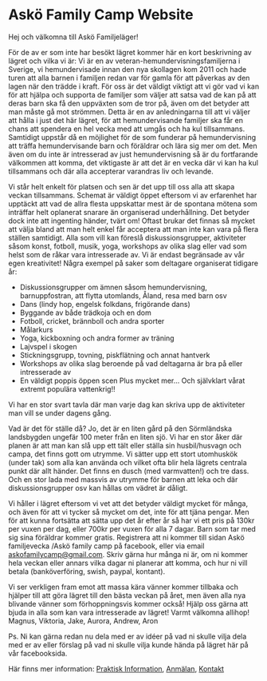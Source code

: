 # Askö Family Camp Website

Hej och välkomna till Askö Familjeläger!

För de av er som inte har besökt lägret kommer här en kort beskrivning av lägret och vilka vi är:
Vi är en av veteran-hemundervisningsfamiljerna i Sverige, vi hemundervisade innan den nya skollagen kom 2011 och hade turen att alla barnen i familjen redan var för gamla för att påverkas av den lagen när den trädde i kraft.  För oss är det väldigt viktigt att vi gör vad vi kan för att hjälpa och supporta de familjer som väljer att satsa vad de kan på att deras barn ska få den uppväxten som de tror på, även om det betyder att man måste gå mot strömmen. Detta är en av anledningarna till att vi väljer att hålla i just det här lägret, för att hemundervisande familjer ska får en chans att spendera en hel vecka med att umgås och ha kul tillsammans. Samtidigt uppstår då en möjlighet för de som funderar på hemundervisning att träffa hemundervisande barn och föräldrar och lära sig mer om det. Men även om du inte är intresserad av just hemundervisning så är du fortfarande välkommen att komma, det viktigaste är att det är en vecka där vi kan ha kul tillsammans och där alla accepterar varandras liv och levande.

Vi står helt enkelt för platsen och sen är det upp till oss alla att skapa veckan tillsammans.
Schemat är väldigt öppet eftersom vi av erfarenhet har upptäckt att vad de allra flesta uppskattar mest är de spontana mötena som inträffar helt oplanerat snarare än organiserad underhållning. Det betyder dock inte att ingenting händer, tvärt om! Oftast brukar det finnas så mycket att välja bland att man helt enkel får acceptera att man inte kan vara på flera ställen samtidigt. Alla som vill kan föreslå diskussionsgrupper, aktiviteter såsom konst, fotboll, musik, yoga, workshops av olika slag eller vad som helst som de råkar vara intresserade av. Vi är endast begränsade av vår egen kreativitet!
Några exempel på saker som deltagare organiserat tidigare år:
- Diskussionsgrupper om ämnen såsom hemundervisning, barnuppfostran, att flytta utomlands, Åland, resa med barn osv
- Dans (lindy hop, engelsk folkdans, frigörande dans)
- Byggande av både trädkoja och en dom
- Fotboll, cricket, brännboll och andra sporter
- Målarkurs
- Yoga, kickboxning och andra former av träning
- Lajvspel i skogen
- Stickningsgrupp, tovning, piskflätning och annat hantverk
- Workshops av olika slag beroende på vad deltagarna är bra på eller intresserade av
- En väldigt poppis öppen scen
Plus mycket mer…
Och självklart vårat extremt populära vattenkrig!!

Vi har en stor svart tavla där man varje dag kan skriva upp de aktiviteter man vill se under dagens gång.

Vad är det för ställe då? Jo, det är en liten gård på den Sörmländska landsbygden ungefär 100 meter från en liten sjö. Vi har en stor åker där planen är att man kan slå upp ett tält eller ställa sin husbil/husvagn och campa, det finns gott om utrymme. Vi sätter upp ett stort utomhuskök (under tak) som alla kan använda och vilket ofta blir hela lägrets centrala punkt där allt händer. Det finns en dusch (med varmvatten!) och tre dass. Och en stor lada med massvis av utrymme för barnen att leka och där diskussionsgrupper osv kan hållas om vädret är dåligt.

Vi håller i lägret eftersom vi vet att det betyder väldigt mycket för många, och även för att vi tycker så mycket om det, inte för att tjäna pengar. Men för att kunna fortsätta att sätta upp det år efter år så har vi ett pris på 130kr per vuxen per dag, eller 700kr per vuxen för alla 7 dagar. Barn som tar med sig sina föräldrar kommer gratis.
Registrera att ni kommer till sidan Askö familjevecka /Askö family camp på facebook, eller via email askofamilycamp@gmail.com. Skriv gärna hur många ni är, om ni kommer hela veckan eller annars vilka dagar ni planerar att komma, och hur ni vill betala (banköverföring, swish, paypal, kontant).

Vi ser verkligen fram emot att massa kära vänner kommer tillbaka och hjälper till att göra lägret till den bästa veckan på året, men även alla nya blivande vänner som förhoppningsvis kommer också!
Hjälp oss gärna att bjuda in alla som kan vara intresserade av lägret!
Varmt välkomna allihop!
Magnus, Viktoria, Jake, Aurora, Andrew, Aron

Ps. Ni kan gärna redan nu dela med er av idéer på vad ni skulle vilja dela med er av eller förslag på vad ni skulle vilja kunde hända på lägret här på vår facebooksida.


Här finns mer information:
[Praktisk Information](/practical.md),
[Anmälan](/Anmälan.md),
[Kontakt](/Kontakt.md)
